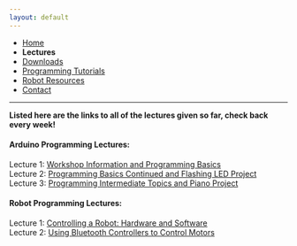 ```yaml
---
layout: default
---
```

* [Home](../index.md)
* **Lectures**
* [Downloads](Downloads.md)
* [Programming Tutorials](Programming_Tutorials.md)
* [Robot Resources](Robot_Resources.md)
* [Contact](Contact.md) 
* * *
**Listed here are the links to all of the lectures given so far, check back every week!**

#### Arduino Programming Lectures:
Lecture 1: [Workshop Information and Programming Basics](goo.gl/cPQiM1)  
Lecture 2: [Programming Basics Continued and Flashing LED Project](goo.gl/VL72jb)  
Lecture 3: [Programming Intermediate Topics and Piano Project](goo.gl/EGYP81)  

#### Robot Programming Lectures:
Lecture 1: [Controlling a Robot: Hardware and Software](goo.gl/s2MSKD)  
Lecture 2: [Using Bluetooth Controllers to Control Motors](goo.gl/SS2JNc)  
